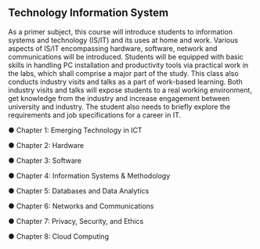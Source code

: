 Technology Information System
------------------------------------------------------------------------------------------------------------------------------
As a primer subject, this course will introduce students to information systems and technology (IS/IT) and its uses at home and work. Various aspects of IS/IT encompassing hardware, software, network and communications will be introduced. Students will be equipped with basic skills in handling PC installation and productivity tools via practical work in the labs, which shall comprise a major part of the study. This class also conducts industry visits and talks as a part of work-based learning. Both industry visits and talks will expose students to a real working environment, get knowledge from the industry and increase engagement between university and industry. The student also needs to briefly explore the requirements and job specifications for a career in IT.

● Chapter 1: Emerging Technology in ICT

● Chapter 2: Hardware

● Chapter 3: Software

● Chapter 4: Information Systems & Methodology

● Chapter 5: Databases and Data Analytics

● Chapter 6: Networks and Communications

● Chapter 7: Privacy, Security, and Ethics

● Chapter 8: Cloud Computing
